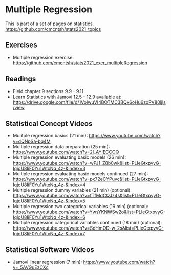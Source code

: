 # Multiple Regression

This is part of a set of pages on statistics. https://github.com/cmcntsh/stats2021_topics

## Exercises

* Multiple regression exercise: https://github.com/cmcntsh/stats2021_exer_multipleRegression

## Readings

* Field chapter 9 sections 9.9 - 9.11
* Learn Statistics with Jamovi 12.5 - 12.9 available at: https://drive.google.com/file/d/1VoIwuVI4BOTMC3BQx6oHu6zoPV80ljls/view

## Statistical Concept Videos

* Mulitple regression basics (21 min): https://www.youtube.com/watch?v=dQNpSa-bq4M
* Multiple regression data preparation (25 min): https://www.youtube.com/watch?v=2I_AYIECCOQ
* Multiple regression evaluating basic models (26 min): https://www.youtube.com/watch?v=wPJ1_Z8b0wk&list=PLIeGtxpvyG-IqjoU8IiF0Yu1WtxNq_4z-&index=3
* Multiple regression evaluating basic models continued (27 min): https://www.youtube.com/watch?v=px72eCYPuvc&list=PLIeGtxpvyG-IqjoU8IiF0Yu1WtxNq_4z-&index=4
* Multiple regression dummy variables (21 min) (optional): https://www.youtube.com/watch?v=fTfMdCQJz4s&list=PLIeGtxpvyG-IqjoU8IiF0Yu1WtxNq_4z-&index=5
* Multiple regression two categorical variables (19 min) (optional): https://www.youtube.com/watch?v=YwsYKNWSw2o&list=PLIeGtxpvyG-IqjoU8IiF0Yu1WtxNq_4z-&index=6
* Multiple regression categorical variables continued (18 min) (optional): https://www.youtube.com/watch?v=SdHmOD-w_2s&list=PLIeGtxpvyG-IqjoU8IiF0Yu1WtxNq_4z-&index=7

## Statistical Software Videos

* Jamovi linear regression (7 min): https://www.youtube.com/watch?v=_5AVGuEzCXc
